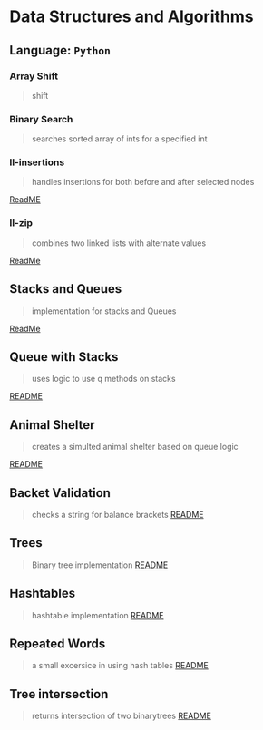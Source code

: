# Data Structures and Algorithms

## Language: `Python`

### Array Shift
> shift

### Binary Search
> searches sorted array of ints for a specified int

### ll-insertions
> handles insertions for both before and after selected nodes

[ReadME](data_structures/linked_list/README.md)


### ll-zip
> combines two linked lists with alternate values

[ReadMe](code_challenges/ll-zip/README.md)

## Stacks and Queues
> implementation for stacks and Queues

[ReadMe](data_structures/stacks_and_queues/README.md)

## Queue with Stacks
> uses logic to use q methods on stacks

[README](code_challenges/queue_with_stacks/README.md)

## Animal Shelter
> creates a simulted animal shelter based on queue logic

[README](code_challenges/fifo_animal_shelter/README.md)

## Backet Validation 
 > checks a string for balance brackets
 [README](code_challenges/multi_bracket_validation/README.md)

## Trees
> Binary tree implementation
[README](data_structures/tree/README.md)

## Hashtables
> hashtable implementation
[README](data_structures/tree/README.md)

## Repeated Words
> a small excersice in using hash tables
[README](code_challenge/repeated_word/README.md)

## Tree intersection
> returns intersection of two binarytrees
[README](code_challenges/tree_intersection/README.md)